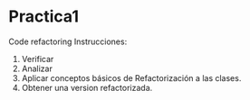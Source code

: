 # Practica1
Code refactoring
Instrucciones:
1. Verificar
2. Analizar
3. Aplicar conceptos básicos de Refactorización a las clases.
4. Obtener una version refactorizada.
